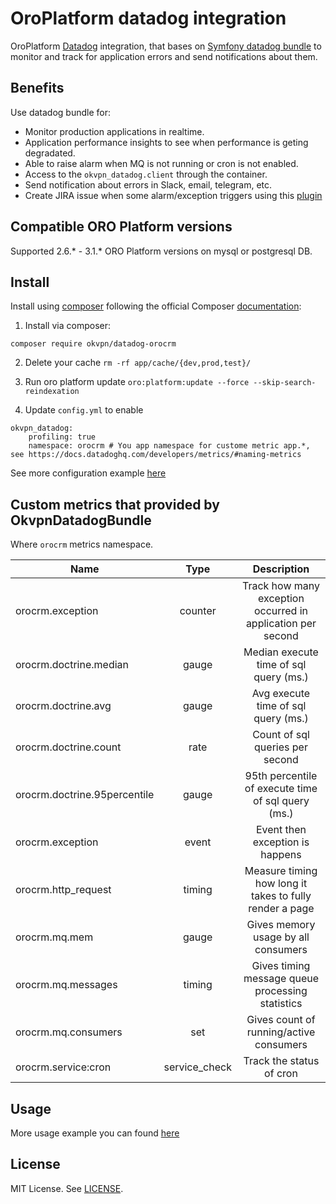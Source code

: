 # OroPlatform datadog integration

OroPlatform [Datadog][1] integration, that bases on [Symfony datadog bundle][4] to monitor and track for application 
errors and send notifications about them.

## Benefits

Use datadog bundle for:

* Monitor production applications in realtime.
* Application performance insights to see when performance is geting degradated.
* Able to raise alarm when MQ is not running or cron is not enabled.
* Access to the `okvpn_datadog.client` through the container.
* Send notification about errors in Slack, email, telegram, etc.
* Create JIRA issue when some alarm/exception triggers using this [plugin][5]

## Compatible ORO Platform versions

Supported 2.6.* - 3.1.* ORO Platform versions on mysql or postgresql DB.

## Install
Install using [composer][2] following the official Composer [documentation][3]: 

1. Install via composer:
```
composer require okvpn/datadog-orocrm
```

2. Delete your cache `rm -rf app/cache/{dev,prod,test}/`

3. Run oro platform update `oro:platform:update --force --skip-search-reindexation`

4. Update `config.yml` to enable 

```
okvpn_datadog:
    profiling: true
    namespace: orocrm # You app namespace for custome metric app.*, see https://docs.datadoghq.com/developers/metrics/#naming-metrics
```

See more configuration example [here][4]

## Custom metrics that provided by OkvpnDatadogBundle

Where `orocrm` metrics namespace.

|    Name                          |    Type      |                         Description                                        |
|----------------------------------|:------------:|:--------------------------------------------------------------------------:|
| orocrm.exception                 | counter      | Track how many exception occurred in application per second                |
| orocrm.doctrine.median           | gauge        | Median execute time of sql query (ms.)                                     |
| orocrm.doctrine.avg              | gauge        | Avg execute time of sql query (ms.)                                        |
| orocrm.doctrine.count            | rate         | Count of sql queries per second                                            |
| orocrm.doctrine.95percentile     | gauge        | 95th percentile of execute time of sql query (ms.)                         |
| orocrm.exception                 | event        | Event then exception is happens                                            |
| orocrm.http_request              | timing       | Measure timing how long it takes to fully render a page                    |
| orocrm.mq.mem                    | gauge        | Gives memory usage by all consumers                                        |
| orocrm.mq.messages               | timing       | Gives timing message queue processing statistics                           |
| orocrm.mq.consumers              | set          | Gives count of running/active consumers                                    |
| orocrm.service:cron              | service_check| Track the status of cron                                                   |

## Usage

More usage example you can found [here][4] 

License
-------
MIT License. See [LICENSE](LICENSE).

[1]:    https://docs.datadoghq.com/getting_started/
[2]:    https://getcomposer.org/
[3]:    https://getcomposer.org/download/
[4]:    https://github.com/okvpn/datadog-symfony
[5]:    https://www.datadoghq.com/blog/jira-issue-tracking/
